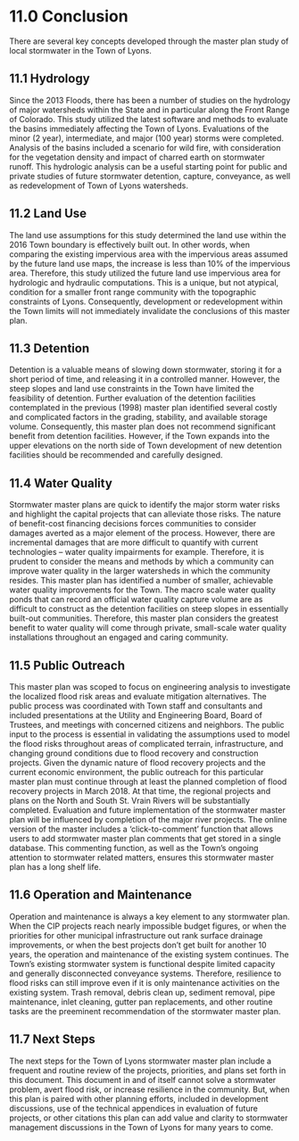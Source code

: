 11.0 Conclusion
===============

There are several key concepts developed through the master plan study
of local stormwater in the Town of Lyons.

11.1 Hydrology
--------------

Since the 2013 Floods, there has been a number of studies on the
hydrology of major watersheds within the State and in particular along
the Front Range of Colorado. This study utilized the latest software and
methods to evaluate the basins immediately affecting the Town of Lyons.
Evaluations of the minor (2 year), intermediate, and major (100 year)
storms were completed. Analysis of the basins included a scenario for
wild fire, with consideration for the vegetation density and impact of
charred earth on stormwater runoff. This hydrologic analysis can be a
useful starting point for public and private studies of future
stormwater detention, capture, conveyance, as well as redevelopment of
Town of Lyons watersheds.

11.2 Land Use
-------------

The land use assumptions for this study determined the land use within
the 2016 Town boundary is effectively built out. In other words, when
comparing the existing impervious area with the impervious areas assumed
by the future land use maps, the increase is less than 10% of the
impervious area. Therefore, this study utilized the future land use
impervious area for hydrologic and hydraulic computations. This is a
unique, but not atypical, condition for a smaller front range community
with the topographic constraints of Lyons. Consequently, development or
redevelopment within the Town limits will not immediately invalidate the
conclusions of this master plan.

11.3 Detention
--------------

Detention is a valuable means of slowing down stormwater, storing it for
a short period of time, and releasing it in a controlled manner.
However, the steep slopes and land use constraints in the Town have
limited the feasibility of detention. Further evaluation of the
detention facilities contemplated in the previous (1998) master plan
identified several costly and complicated factors in the grading,
stability, and available storage volume. Consequently, this master plan
does not recommend significant benefit from detention facilities.
However, if the Town expands into the upper elevations on the north side
of Town development of new detention facilities should be recommended
and carefully designed.

11.4 Water Quality
------------------

Stormwater master plans are quick to identify the major storm water
risks and highlight the capital projects that can alleviate those risks.
The nature of benefit-cost financing decisions forces communities to
consider damages averted as a major element of the process. However,
there are incremental damages that are more difficult to quantify with
current technologies – water quality impairments for example. Therefore,
it is prudent to consider the means and methods by which a community can
improve water quality in the larger watersheds in which the community
resides. This master plan has identified a number of smaller, achievable
water quality improvements for the Town. The macro scale water quality
ponds that can record an official water quality capture volume are as
difficult to construct as the detention facilities on steep slopes in
essentially built-out communities. Therefore, this master plan considers
the greatest benefit to water quality will come through private,
small-scale water quality installations throughout an engaged and caring
community.

11.5 Public Outreach
--------------------

This master plan was scoped to focus on engineering analysis to
investigate the localized flood risk areas and evaluate mitigation
alternatives. The public process was coordinated with Town staff and
consultants and included presentations at the Utility and Engineering
Board, Board of Trustees, and meetings with concerned citizens and
neighbors. The public input to the process is essential in validating
the assumptions used to model the flood risks throughout areas of
complicated terrain, infrastructure, and changing ground conditions due
to flood recovery and construction projects. Given the dynamic nature of
flood recovery projects and the current economic environment, the public
outreach for this particular master plan must continue through at least
the planned completion of flood recovery projects in March 2018. At that
time, the regional projects and plans on the North and South St. Vrain
Rivers will be substantially completed. Evaluation and future
implementation of the stormwater master plan will be influenced by
completion of the major river projects. The online version of the master
includes a ‘click-to-comment’ function that allows users to add
stormwater master plan comments that get stored in a single database.
This commenting function, as well as the Town’s ongoing attention to
stormwater related matters, ensures this stormwater master plan has a
long shelf life.

11.6 Operation and Maintenance
------------------------------

Operation and maintenance is always a key element to any stormwater
plan. When the CIP projects reach nearly impossible budget figures, or
when the priorities for other municipal infrastructure out rank surface
drainage improvements, or when the best projects don’t get built for
another 10 years, the operation and maintenance of the existing system
continues. The Town’s existing stormwater system is functional despite
limited capacity and generally disconnected conveyance systems.
Therefore, resilience to flood risks can still improve even if it is
only maintenance activities on the existing system. Trash removal,
debris clean up, sediment removal, pipe maintenance, inlet cleaning,
gutter pan replacements, and other routine tasks are the preeminent
recommendation of the stormwater master plan.

11.7 Next Steps
---------------

The next steps for the Town of Lyons stormwater master plan include a
frequent and routine review of the projects, priorities, and plans set
forth in this document. This document in and of itself cannot solve a
stormwater problem, avert flood risk, or increase resilience in the
community. But, when this plan is paired with other planning efforts,
included in development discussions, use of the technical appendices in
evaluation of future projects, or other citations this plan can add
value and clarity to stormwater management discussions in the Town of
Lyons for many years to come.